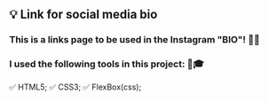 ## 💡 Link for social media bio
### This is a links page to be used in the Instagram "BIO"! 📱💡
### I used the following tools in this project: 🔧🎓
✅ HTML5; 
✅ CSS3; 
✅ FlexBox(css);
